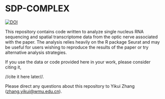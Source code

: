 # SDP-COMPLEX
[![DOI](https://zenodo.org/badge/770139119.svg)](https://zenodo.org/doi/10.5281/zenodo.15454796)

This repository contains code written to analyze single nucleus RNA sequencing and spatial transcriptome data from the optic nerve associated with the paper. The analysis relies heavily on the R package Seurat and may be useful for users wishing to reproduce the results of the paper or try alternative analysis strategies.

If you use the data or code provided here in your work, please consider citing it,

//cite it here later//.

Please direct any questions about this repository to Yikui Zhang (zhang.yikui@wmu.edu.cn).
